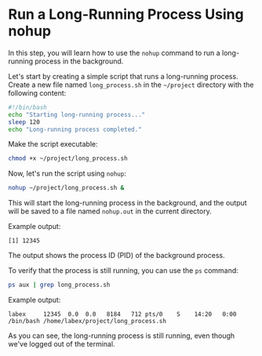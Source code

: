 # Run a Long-Running Process Using nohup

In this step, you will learn how to use the `nohup` command to run a long-running process in the background.

Let's start by creating a simple script that runs a long-running process. Create a new file named `long_process.sh` in the `~/project` directory with the following content:

```bash
#!/bin/bash
echo "Starting long-running process..."
sleep 120
echo "Long-running process completed."
```

Make the script executable:

```bash
chmod +x ~/project/long_process.sh
```

Now, let's run the script using `nohup`:

```bash
nohup ~/project/long_process.sh &
```

This will start the long-running process in the background, and the output will be saved to a file named `nohup.out` in the current directory.

Example output:

```
[1] 12345
```

The output shows the process ID (PID) of the background process.

To verify that the process is still running, you can use the `ps` command:

```bash
ps aux | grep long_process.sh
```

Example output:

```
labex     12345  0.0  0.0   8184   712 pts/0    S    14:20   0:00 /bin/bash /home/labex/project/long_process.sh
```

As you can see, the long-running process is still running, even though we've logged out of the terminal.
